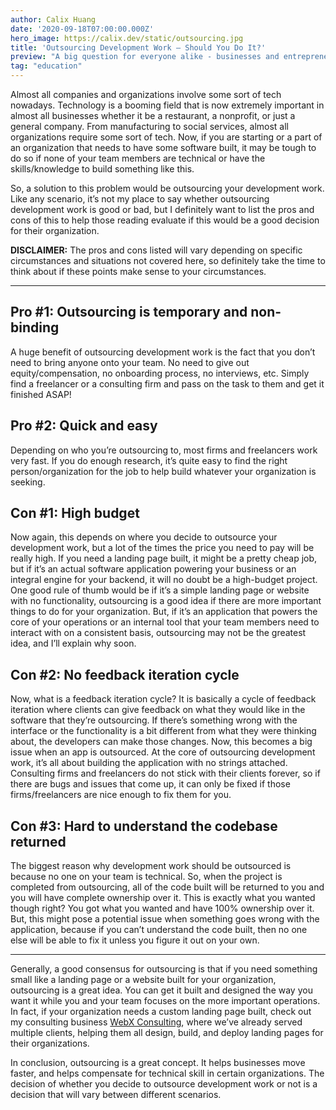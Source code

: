 ```yaml
---
author: Calix Huang
date: '2020-09-18T07:00:00.000Z'
hero_image: https://calix.dev/static/outsourcing.jpg
title: 'Outsourcing Development Work — Should You Do It?'
preview: "A big question for everyone alike - businesses and entrepreneurs."
tag: "education"
---
```


Almost all companies and organizations involve some sort of tech nowadays. Technology is a booming field that is now extremely important in almost all businesses whether it be a restaurant, a nonprofit, or just a general company. From manufacturing to social services, almost all organizations require some sort of tech. Now, if you are starting or a part of an organization that needs to have some software built, it may be tough to do so if none of your team members are technical or have the skills/knowledge to build something like this.

So, a solution to this problem would be outsourcing your development work. Like any scenario, it’s not my place to say whether outsourcing development work is good or bad, but I definitely want to list the pros and cons of this to help those reading evaluate if this would be a good decision for their organization.

**DISCLAIMER:** The pros and cons listed will vary depending on specific circumstances and situations not covered here, so definitely take the time to think about if these points make sense to your circumstances.

-------------------------------

## Pro #1: Outsourcing is temporary and non-binding
A huge benefit of outsourcing development work is the fact that you don’t need to bring anyone onto your team. No need to give out equity/compensation, no onboarding process, no interviews, etc. Simply find a freelancer or a consulting firm and pass on the task to them and get it finished ASAP!

## Pro #2: Quick and easy
Depending on who you’re outsourcing to, most firms and freelancers work very fast. If you do enough research, it’s quite easy to find the right person/organization for the job to help build whatever your organization is seeking.

## Con #1: High budget
Now again, this depends on where you decide to outsource your development work, but a lot of the times the price you need to pay will be really high. If you need a landing page built, it might be a pretty cheap job, but if it’s an actual software application powering your business or an integral engine for your backend, it will no doubt be a high-budget project. One good rule of thumb would be if it’s a simple landing page or website with no functionality, outsourcing is a good idea if there are more important things to do for your organization. But, if it’s an application that powers the core of your operations or an internal tool that your team members need to interact with on a consistent basis, outsourcing may not be the greatest idea, and I’ll explain why soon.

## Con #2: No feedback iteration cycle
Now, what is a feedback iteration cycle? It is basically a cycle of feedback iteration where clients can give feedback on what they would like in the software that they’re outsourcing. If there’s something wrong with the interface or the functionality is a bit different from what they were thinking about, the developers can make those changes. Now, this becomes a big issue when an app is outsourced. At the core of outsourcing development work, it’s all about building the application with no strings attached. Consulting firms and freelancers do not stick with their clients forever, so if there are bugs and issues that come up, it can only be fixed if those firms/freelancers are nice enough to fix them for you.

## Con #3: Hard to understand the codebase returned
The biggest reason why development work should be outsourced is because no one on your team is technical. So, when the project is completed from outsourcing, all of the code built will be returned to you and you will have complete ownership over it. This is exactly what you wanted though right? You got what you wanted and have 100% ownership over it. But, this might pose a potential issue when something goes wrong with the application, because if you can’t understand the code built, then no one else will be able to fix it unless you figure it out on your own.

-------------------------------

Generally, a good consensus for outsourcing is that if you need something small like a landing page or a website built for your organization, outsourcing is a great idea. You can get it built and designed the way you want it while you and your team focuses on the more important operations. In fact, if your organization needs a custom landing page built, check out my consulting business [WebX Consulting](https://webxconsulting.com), where we’ve already served multiple clients, helping them all design, build, and deploy landing pages for their organizations.

In conclusion, outsourcing is a great concept. It helps businesses move faster, and helps compensate for technical skill in certain organizations. The decision of whether you decide to outsource development work or not is a decision that will vary between different scenarios.
